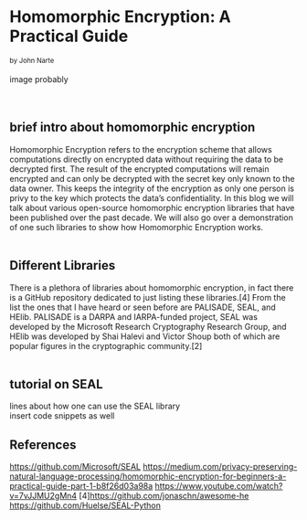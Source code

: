 # Homomorphic Encryption: A Practical Guide
<sub>by John Narte</sub>
<br/><br/>
image probably
\
<br/><br/>
## brief intro about homomorphic encryption
Homomorphic Encryption refers to the encryption scheme that allows computations directly on encrypted data without requiring the data to be decrypted first. The result of the encrypted computations will remain encrypted and can only be decrypted with the secret key only known to the data owner. This keeps the integrity of the encryption as only one person is privy to the key which protects the data’s confidentiality. In this blog we will talk about various open-source homomorphic encryption libraries that have been published over the past decade. We will also go over a demonstration of one such libraries to show how Homomorphic Encryption works.
<br/><br/>
## Different Libraries
There is a plethora of libraries about homomorphic encryption, in fact there is a GitHub repository dedicated to just listing these libraries.[4] From the list the ones that I have heard or seen before are PALISADE, SEAL, and HElib. PALISADE is a DARPA and IARPA-funded project, SEAL was developed by the Microsoft Research Cryptography Research Group, and HElib was developed by Shai Halevi and Victor Shoup both of which are popular figures in the cryptographic community.[2]
<br/><br/>
## tutorial on SEAL
lines about how one can use the SEAL library
\
insert code snippets as well
## References
https://github.com/Microsoft/SEAL
https://medium.com/privacy-preserving-natural-language-processing/homomorphic-encryption-for-beginners-a-practical-guide-part-1-b8f26d03a98a
https://www.youtube.com/watch?v=7vJJMU2gMn4
[4]https://github.com/jonaschn/awesome-he
https://github.com/Huelse/SEAL-Python
